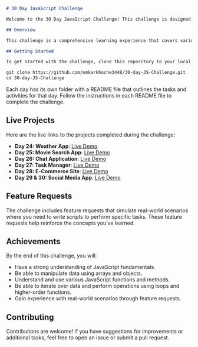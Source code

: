 

```markdown
# 30 Day JavaScript Challenge

Welcome to the 30 Day JavaScript Challenge! This challenge is designed to help you master JavaScript by working through a variety of tasks and activities each day. By the end of the 30 days, you will have a solid understanding of JavaScript fundamentals and be able to apply your knowledge to real-world projects.

## Overview

This challenge is a comprehensive learning experience that covers various aspects of JavaScript, from basic syntax to more advanced topics like functions, arrays, and higher-order functions. Each day, you'll complete tasks and activities that build upon what you've learned previously.

## Getting Started

To get started with the challenge, clone this repository to your local machine:

git clone https://github.com/omkarkhoche3448/30-day-JS-Challenge.git
cd 30-day-JS-Challenge
```

Each day has its own folder with a README file that outlines the tasks and activities for that day. Follow the instructions in each README file to complete the challenge.

## Live Projects

Here are the live links to the projects completed during the challenge:

- **Day 24: Weather App**: [Live Demo](https://30-day-js-challenge-9s9v.vercel.app/)
- **Day 25: Movie Search App**: [Live Demo](https://30-day-js-challenge-9b7g.vercel.app/)
- **Day 26: Chat Application**: [Live Demo]()
- **Day 27: Task Manager**: [Live Demo](https://30-day-js-challenge-git-main-omkarkhoche3448s-projects.vercel.app/)
- **Day 28: E-Commerce Site**: [Live Demo](https://your-ecommerce-site-live-link.com)
- **Day 29 & 30: Social Media App**: [Live Demo](https://curious-empanada-df44f5.netlify.app/)

## Feature Requests

The challenge includes feature requests that simulate real-world scenarios where you need to write scripts to perform specific tasks. These feature requests help reinforce the concepts you’ve learned.

## Achievements

By the end of this challenge, you will:

- Have a strong understanding of JavaScript fundamentals.
- Be able to manipulate data using arrays and objects.
- Understand and use various JavaScript functions and methods.
- Be able to iterate over data and perform operations using loops and higher-order functions.
- Gain experience with real-world scenarios through feature requests.

## Contributing

Contributions are welcome! If you have suggestions for improvements or additional tasks, feel free to open an issue or submit a pull request.

